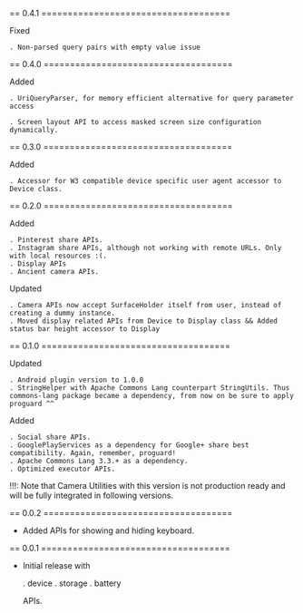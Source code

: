 == 0.4.1 ====================================

  Fixed

    . Non-parsed query pairs with empty value issue



== 0.4.0 ====================================

  Added

    . UriQueryParser, for memory efficient alternative for query parameter access

    . Screen layout API to access masked screen size configuration dynamically.



== 0.3.0 ====================================

  Added

    . Accessor for W3 compatible device specific user agent accessor to Device class.



== 0.2.0 ====================================

  Added

    . Pinterest share APIs.
    . Instagram share APIs, although not working with remote URLs. Only with local resources :(.
    . Display APIs
    . Ancient camera APIs.

  Updated

    . Camera APIs now accept SurfaceHolder itself from user, instead of creating a dummy instance.
    . Moved display related APIs from Device to Display class && Added status bar height accessor to Display



== 0.1.0 ====================================

  Updated

    . Android plugin version to 1.0.0
    . StringHelper with Apache Commons Lang counterpart StringUtils. Thus commons-lang package became a dependency, from now on be sure to apply proguard ^^

  Added

    . Social share APIs.
    . GooglePlayServices as a dependency for Google+ share best compatibility. Again, remember, proguard!
    . Apache Commons Lang 3.3.+ as a dependency.
    . Optimized executor APIs.


  !!!: Note that Camera Utilities with this version is not production ready and will be fully integrated in following versions.



== 0.0.2 ====================================

  - Added APIs for showing and hiding keyboard.



== 0.0.1 ====================================

  - Initial release with

    . device
    . storage
    . battery

    APIs.
